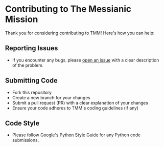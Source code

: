 # Contributing to The Messianic Mission

Thank you for considering contributing to TMM! Here's how you can help:

## Reporting Issues
- If you encounter any bugs, please [open an issue](https://github.com/themessianicmission/tmm/issues) with a clear description of the problem.

## Submitting Code
- Fork this repository
- Create a new branch for your changes
- Submit a pull request (PR) with a clear explanation of your changes
- Ensure your code adheres to TMM's coding guidelines (if any)

## Code Style
- Please follow [Google's Python Style Guide](https://google.github.io/styleguide/pyguide.html) for any Python code submissions.

